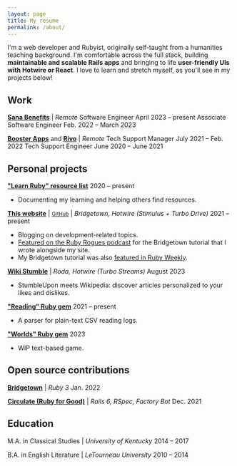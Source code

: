 ```yaml
---
layout: page
title: My resume
permalink: /about/
---
```


I'm a web developer and Rubyist, originally self-taught from a humanities teaching background. I'm comfortable across the full stack, building **maintainable and scalable Rails apps** and bringing to life **user-friendly UIs with Hotwire or React**. I love to learn and stretch myself, as you'll see in my projects below!

## Work

[**Sana Benefits**](https://sanabenefits.com/) \| *Remote*
<about-position>Software Engineer <about-date>April 2023 – present</about-date></about-position>
<about-position>Associate Software Engineer <about-date>Feb. 2022 – March 2023</about-date></about-position>

[**Booster Apps**](https://boosterapps.com/) and [**Rivo**](https://www.rivo.io/) \| *Remote*
<about-position>Tech Support Manager <about-date>July 2021 – Feb. 2022</about-date></about-position>
<about-position>Tech Support Engineer <about-date>June 2020 – June 2021</about-date></about-position>

## Personal projects

[**"Learn Ruby" resource list**](https://github.com/fpsvogel/learn-ruby) <about-date>2020 – present</about-date>

- Documenting my learning and helping others find resources.

[**This website**](https://fpsvogel.com) \| <small>[GitHub](https://github.com/fpsvogel/blog-2021)</small> \| *Bridgetown, Hotwire (Stimulus + Turbo Drive)* <about-date>2021 – present</about-date>

- Blogging on development-related topics.
- [Featured on the Ruby Rogues podcast](https://topenddevs.com/podcasts/ruby-rogues/episodes/bridgetown-rb-ft-felipe-vogel-ruby-526) for the Bridgetown tutorial that I wrote alongside my site.
- My Bridgetown tutorial was also [featured in Ruby Weekly](https://rubyweekly.com/issues/561#:~:text=Build%20a%20Static%20Site%20in%20Ruby%20with%20Bridgetown).

[**Wiki Stumble**](https://wikistumble.com/) \| *Roda, Hotwire (Turbo Streams)* <about-date>August 2023</about-date>

- StumbleUpon meets Wikipedia: discover articles personalized to your likes and dislikes.

[**"Reading" Ruby gem**](https://github.com/fpsvogel/reading) <about-date>2021 – present</about-date>

- A parser for plain-text CSV reading logs.

[**"Worlds" Ruby gem**](https://github.com/fpsvogel/worlds-console) <about-date>2023</about-date>

- WIP text-based game.

## Open source contributions

[**Bridgetown**](https://github.com/bridgetownrb/bridgetown/pulls?q=author:fpsvogel) \| *Ruby 3* <about-date>Jan. 2022</about-date>

[**Circulate (Ruby for Good)**](https://github.com/rubyforgood/circulate/pulls?q=author:fpsvogel) \| *Rails 6, RSpec, Factory Bot* <about-date>Dec. 2021</about-date>

## Education

M.A. in Classical Studies \| *University of Kentucky* <about-date>2014 – 2017</about-date>

B.A. in English Literature \| *LeTourneau University* <about-date>2010 – 2014</about-date>
